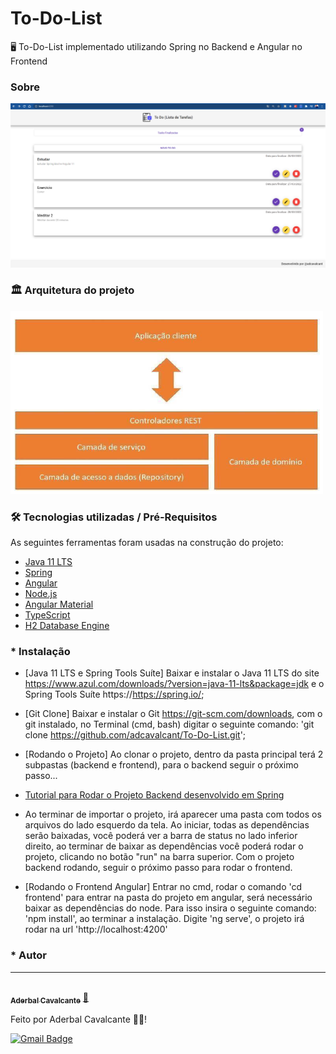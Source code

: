 # To-Do-List
🖥 To-Do-List implementado utilizando Spring no Backend e Angular no Frontend

### Sobre
![print-todo](https://github.com/adcavalcant/To-Do-List/blob/master/frontend/src/assets/img/print-todo.png)

### 🏛️ Arquitetura do projeto
![arquitetura](https://github.com/adcavalcant/To-Do-List/blob/master/arquitetura-projeto.png)

### 🛠 Tecnologias utilizadas / Pré-Requisitos

As seguintes ferramentas foram usadas na construção do projeto:
- [Java 11 LTS](https://www.azul.com/downloads/?version=java-11-lts&package=jdk)
- [Spring](https://spring.io/)
- [Angular](https://angular.io/)
- [Node.js](https://nodejs.org/en/)
- [Angular Material](https://material.angular.io/)
- [TypeScript](https://www.typescriptlang.org/)
- [H2 Database Engine](https://www.h2database.com/html/main.html)


### * Instalação 

- [Java 11 LTS e Spring Tools Suíte]
    Baixar e instalar o Java 11 LTS do site https://www.azul.com/downloads/?version=java-11-lts&package=jdk e o Spring Tools Suíte https://https://spring.io/;
- [Git Clone] 
    Baixar e instalar o Git https://git-scm.com/downloads, com o git instalado, no Terminal (cmd, bash) digitar o seguinte comando: 'git clone https://github.com/adcavalcant/To-Do-List.git';
- [Rodando o Projeto]
    Ao clonar o projeto, dentro da pasta principal terá 2 subpastas (backend e frontend), para o backend seguir o próximo passo...
- [Tutorial para Rodar o Projeto Backend desenvolvido em Spring](https://pt.stackoverflow.com/questions/381296/como-versionar-projeto-spring-boot)  

- Ao terminar de importar o projeto, irá aparecer uma pasta com todos os arquivos do lado esquerdo da tela. Ao iniciar, todas as dependências serão baixadas, você poderá ver a barra de status no lado inferior direito, ao terminar de baixar as dependências você poderá rodar o projeto, clicando no botão "run" na barra superior.
    Com o projeto backend rodando, seguir o próximo passo para rodar o frontend.
- [Rodando o Frontend Angular]
    Entrar no cmd, rodar o comando 'cd frontend' para entrar na pasta do projeto em angular, será necessário baixar as dependências do node. Para isso insira o seguinte comando: 'npm install', ao terminar a instalação. Digite 'ng serve', o projeto irá rodar na url 'http://localhost:4200'

### * Autor
---

<a href="https://github.com/adcavalcant">
 <img style="border-radius: 50%;" src="https://avatars.githubusercontent.com/u/51065082?s=400&u=49e6a075871d828b91a9e3b10635dff4bab28354&v=4" width="100px;" alt=""/>
 <br />
 <sub><b>Aderbal Cavalcante</b></sub></a> <a href="https://github.com/adcavalcant" title="Rocketseat">🚀</a>


Feito por Aderbal Cavalcante 👋🏽!

[![Gmail Badge](https://img.shields.io/badge/-aderc19@gmail.com-c14438?style=flat-square&logo=Gmail&logoColor=white&link=mailto:aderc19@gmail.com)](mailto:aderc19@gmail.com)
